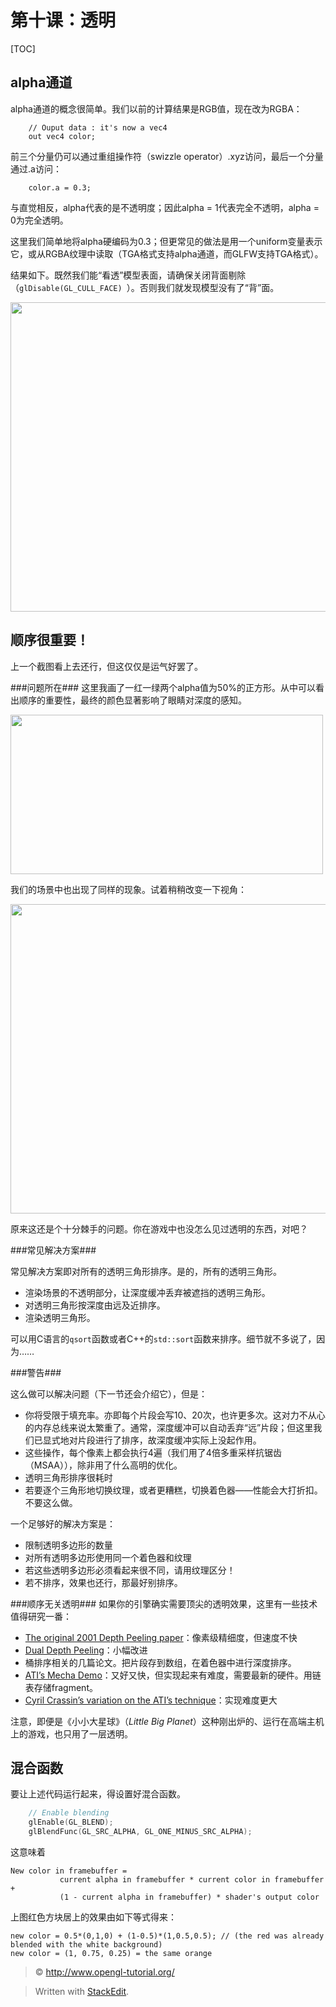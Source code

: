 第十课：透明
===
[TOC]

alpha通道
---
alpha通道的概念很简单。我们以前的计算结果是RGB值，现在改为RGBA：

```
    // Ouput data : it's now a vec4
    out vec4 color;
```

前三个分量仍可以通过重组操作符（swizzle operator）.xyz访问，最后一个分量通过.a访问：

```
    color.a = 0.3;
```

与直觉相反，alpha代表的是不透明度；因此alpha = 1代表完全不透明，alpha = 0为完全透明。


这里我们简单地将alpha硬编码为0.3；但更常见的做法是用一个uniform变量表示它，或从RGBA纹理中读取（TGA格式支持alpha通道，而GLFW支持TGA格式）。

结果如下。既然我们能“看透”模型表面，请确保关闭背面剔除（`glDisable(GL_CULL_FACE) `）。否则我们就发现模型没有了“背”面。

<img class="alignnone size-large wp-image-289" title="transparencyok" src="http://www.opengl-tutorial.org/wp-content/uploads/2011/05/transparencyok-1024x793.png" alt="" width="640" height="495" />

顺序很重要！
---
上一个截图看上去还行，但这仅仅是运气好罢了。

###问题所在###
这里我画了一红一绿两个alpha值为50%的正方形。从中可以看出顺序的重要性，最终的颜色显著影响了眼睛对深度的感知。

<img class="alignnone size-full wp-image-282" title="transparencyorder" src="http://www.opengl-tutorial.org/wp-content/uploads/2011/05/transparencyorder.png" alt="" width="500" height="255" />

我们的场景中也出现了同样的现象。试着稍稍改变一下视角：

<img class="alignnone size-large wp-image-288" title="transparencybad" src="http://www.opengl-tutorial.org/wp-content/uploads/2011/05/transparencybad-1024x793.png" alt="" width="640" height="495" />

原来这还是个十分棘手的问题。你在游戏中也没怎么见过透明的东西，对吧？

###常见解决方案###

常见解决方案即对所有的透明三角形排序。是的，所有的透明三角形。

- 渲染场景的不透明部分，让深度缓冲丢弃被遮挡的透明三角形。
- 对透明三角形按深度由远及近排序。
- 渲染透明三角形。

可以用C语言的`qsort`函数或者C++的`std::sort`函数来排序。细节就不多说了，因为……

###警告###

这么做可以解决问题（下一节还会介绍它），但是：

- 你将受限于填充率。亦即每个片段会写10、20次，也许更多次。这对力不从心的内存总线来说太繁重了。通常，深度缓冲可以自动丢弃“远”片段；但这里我们已显式地对片段进行了排序，故深度缓冲实际上没起作用。
- 这些操作，每个像素上都会执行4遍（我们用了4倍多重采样抗锯齿（MSAA）），除非用了什么高明的优化。
- 透明三角形排序很耗时
- 若要逐个三角形地切换纹理，或者更糟糕，切换着色器——性能会大打折扣。不要这么做。

一个足够好的解决方案是：

- 限制透明多边形的数量
- 对所有透明多边形使用同一个着色器和纹理
- 若这些透明多边形必须看起来很不同，请用纹理区分！
- 若不排序，效果也还行，那最好别排序。

###顺序无关透明###
如果你的引擎确实需要顶尖的透明效果，这里有一些技术值得研究一番：

- [The original 2001 Depth Peeling paper](http://citeseerx.ist.psu.edu/viewdoc/download?doi=10.1.1.18.9286&rep=rep1&type=pdf)：像素级精细度，但速度不快
- [Dual Depth Peeling](http://developer.download.nvidia.com/SDK/10/opengl/src/dual_depth_peeling/doc/DualDepthPeeling.pdf)：小幅改进
- 桶排序相关的几篇论文。把片段存到数组，在着色器中进行深度排序。
- [ATI’s Mecha Demo](http://fr.slideshare.net/hgruen/oit-and-indirect-illumination-using-dx11-linked-lists)：又好又快，但实现起来有难度，需要最新的硬件。用链表存储fragment。
- [Cyril Crassin’s variation on the ATI’s  technique](http://blog.icare3d.org/2010/07/opengl-40-abuffer-v20-linked-lists-of.html)：实现难度更大

注意，即便是《小小大星球》（*Little Big Planet*）这种刚出炉的、运行在高端主机上的游戏，也只用了一层透明。

混合函数
---
要让上述代码运行起来，得设置好混合函数。

```cpp
    // Enable blending
    glEnable(GL_BLEND);
    glBlendFunc(GL_SRC_ALPHA, GL_ONE_MINUS_SRC_ALPHA);
```

这意味着

    New color in framebuffer = 
               current alpha in framebuffer * current color in framebuffer + 
               (1 - current alpha in framebuffer) * shader's output color
               
上图红色方块居上的效果由如下等式得来：

    new color = 0.5*(0,1,0) + (1-0.5)*(1,0.5,0.5); // (the red was already blended with the white background)
    new color = (1, 0.75, 0.25) = the same orange

> &copy; http://www.opengl-tutorial.org/

> Written with [StackEdit](https://stackedit.io/).